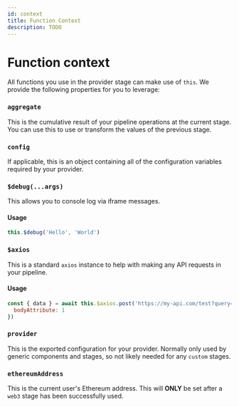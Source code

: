 ```yaml
---
id: context
title: Function Context
description: TODO
---
```


# Function context

All functions you use in the provider stage can make use of `this`. We provide the following properties for you to leverage:

### `aggregate`

This is the cumulative result of your pipeline operations at the current stage. You can use this to use or transform the values of the previous stage.

### `config`

If applicable, this is an object containing all of the configuration variables required by your provider.

### `$debug(...args)`

This allows you to console log via iframe messages.

#### Usage

```javascript
this.$debug('Hello', 'World')
```

### `$axios`

This is a standard `axios` instance to help with making any API requests in your pipeline.

#### Usage

```javascript
const { data } = await this.$axios.post('https://my-api.com/test?query=test', {
  bodyAttribute: 1
})
```

### `provider`

This is the exported configuration for your provider. Normally only used by generic components and stages, so not likely needed for any `custom` stages.

### `ethereumAddress`

This is the current user's Ethereum address. This will **ONLY** be set after a `web3` stage has been successfully used.